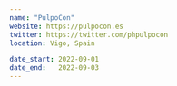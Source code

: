 ```yaml
---
name: "PulpoCon"
website: https://pulpocon.es
twitter: https://twitter.com/phpulpocon
location: Vigo, Spain

date_start: 2022-09-01
date_end:   2022-09-03
---
```

